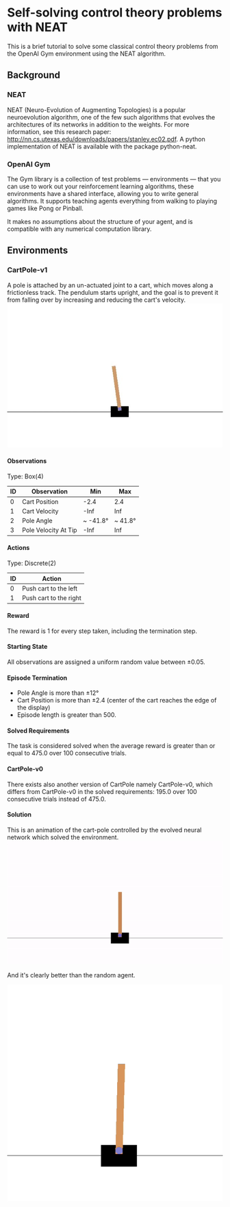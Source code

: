 # Self-solving control theory problems with NEAT
This is a brief tutorial to solve some classical control theory problems from the OpenAI Gym environment using the NEAT algorithm.

## Background

### NEAT
NEAT (Neuro-Evolution of Augmenting Topologies) is a popular neuroevolution algorithm, one of the few such algorithms that evolves the architectures of its networks in addition to the weights. For more information, see this research paper: http://nn.cs.utexas.edu/downloads/papers/stanley.ec02.pdf.
A python implementation of NEAT is available with the package python-neat.

### OpenAI Gym
The Gym library is a collection of test problems — environments — that you can use to work out your reinforcement learning algorithms, these environments have a shared interface, allowing you to write general algorithms. It supports teaching agents everything from walking to playing games like Pong or Pinball.

It makes no assumptions about the structure of your agent, and is compatible with any numerical computation library.

## Environments
### CartPole-v1
A pole is attached by an un-actuated joint to a cart, which moves along a frictionless track. The pendulum starts upright, and the goal is to prevent it from falling over by increasing and reducing the cart's velocity.
![alt text](images/cartpole.jpg "CartPole")

#### Observations

Type: Box(4)

| ID | Observation | Min | Max |
| ---- | ----------- | ---- | ----| 
| 0 | Cart Position | -2.4 | 2.4 |
| 1 | Cart Velocity | -Inf | Inf |
| 2 | Pole Angle | ~ -41.8° | ~ 41.8°| 
| 3 | Pole Velocity At Tip | -Inf | Inf|

#### Actions

Type: Discrete(2)

| ID |	Action |
| ---- | ----- |
| 0 	| Push cart to the left |
| 1 	| Push cart to the right |

#### Reward
The reward is 1 for every step taken, including the termination step.

#### Starting State
All observations are assigned a uniform random value between ±0.05.

#### Episode Termination
* Pole Angle is more than ±12°
* Cart Position is more than ±2.4 (center of the cart reaches the edge of the display)
* Episode length is greater than 500.

#### Solved Requirements
The task is considered solved when the average reward is greater than or equal to 475.0 over 100 consecutive trials.

#### CartPole-v0
There exists also another version of CartPole namely CartPole-v0, which differs from CartPole-v0 in the solved requirements: 195.0 over 100 consecutive trials instead of 475.0.

#### Solution
This is an animation of the cart-pole controlled by the evolved neural network which solved the environment.
![alt text](images/cartpole.gif "CartPole")

And it's clearly better than the random agent.

![alt text](images/cartpole_random.gif "CartPole Random")